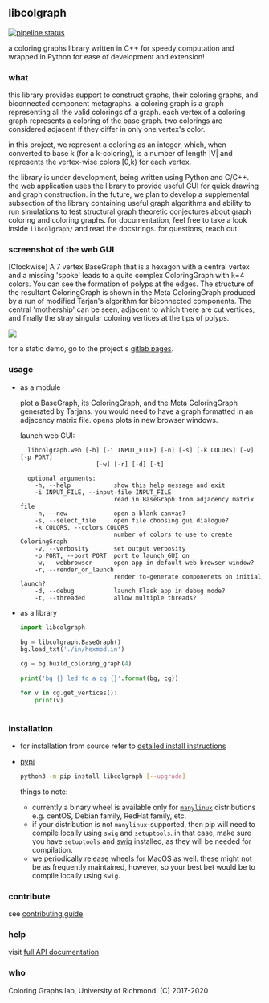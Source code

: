 ## libcolgraph
[![pipeline status](https://aalok-sathe.gitlab.io/libcolgraph/build.svg?v=1742545756)](https://gitlab.com/aalok-sathe/libcolgraph)

a coloring graphs library written in C++ for speedy computation and wrapped in
Python for ease of development and extension!

### what
this library provides support to construct graphs, their coloring graphs, and
biconnected component metagraphs.
a coloring graph is a graph representing all the valid colorings of a graph.
each vertex of a coloring graph represents a coloring of the base graph.
two colorings are considered adjacent if they differ in only one vertex's color.

in this project, we represent a coloring as an integer, which, when converted to
base k (for a k-coloring), is a number of length |V| and represents the vertex-wise
colors [0,k) for each vertex.

the library is under development, being written using Python and C/C++.
the web application uses the library to provide useful GUI for quick drawing and
graph construction.
in the future, we plan to develop a supplemental subsection of the library containing
useful graph algorithms and ability to run simulations to test structural graph theoretic
conjectures about graph coloring and coloring graphs.
for documentation, feel free to take a look inside `libcolgraph/` and read the docstrings.
for questions, reach out.

### screenshot of the web GUI

  [Clockwise]
  A 7 vertex BaseGraph that is a hexagon with a central vertex and a missing 'spoke'
  leads to a quite complex ColoringGraph with k=4 colors. You can see the formation of
  polyps at the edges. The structure of the resultant ColoringGraph is shown in the
  Meta ColoringGraph produced by a run of modified Tarjan's algorithm for biconnected
  components. The central 'mothership' can be seen, adjacent to which there are cut
  vertices, and finally the stray singular coloring vertices at the tips of polyps.

  <img src="https://i.imgur.com/TusisoA.png" />

  for a static demo, go to the project's [gitlab pages](https://aalok-sathe.gitlab.io/libcolgraph). 

### usage
- as a module

  plot a BaseGraph, its ColoringGraph, and the Meta
  ColoringGraph generated by Tarjans. you would need to
  have a graph formatted in an adjacency matrix file.
  opens plots in new browser windows.

  launch web GUI:
  ```
    libcolgraph.web [-h] [-i INPUT_FILE] [-n] [-s] [-k COLORS] [-v] [-p PORT]
                       [-w] [-r] [-d] [-t]

    optional arguments:
      -h, --help            show this help message and exit
      -i INPUT_FILE, --input-file INPUT_FILE
                            read in BaseGraph from adjacency matrix file
      -n, --new             open a blank canvas?
      -s, --select_file     open file choosing gui dialogue?
      -k COLORS, --colors COLORS
                            number of colors to use to create ColoringGraph
      -v, --verbosity       set output verbosity
      -p PORT, --port PORT  port to launch GUI on
      -w, --webbrowser      open app in default web browser window?
      -r, --render_on_launch
                            render to-generate componenets on initial launch?
      -d, --debug           launch Flask app in debug mode?
      -t, --threaded        allow multiple threads?
  ```

- as a library

    ```python
    import libcolgraph

    bg = libcolgraph.BaseGraph()
    bg.load_txt('./in/hexmod.in')

    cg = bg.build_coloring_graph(4)

    print('bg {} led to a cg {}'.format(bg, cg))

    for v in cg.get_vertices():
        print(v)
        
    ```


### installation

- for installation from source
    refer to [detailed install instructions](INSTALL.md)


- [pypi](https://pypi.org/project/libcolgraph/)

    ```bash
    python3 -m pip install libcolgraph [--upgrade]
    ```

    things to note:
    - currently a binary wheel is available only for [`manylinux`](https://www.python.org/dev/peps/pep-0513/)
      distributions e.g. centOS, Debian family, RedHat family, etc.
    - if your distribution is not `manylinux`-supported, then pip
      will need to compile locally using `swig` and `setuptools`.
      in that case, make sure you have `setuptools` and
      [swig](http://www.swig.org/download.html) installed, as they
      will be needed for compilation.
    - we periodically release wheels for MacOS as well. these
      might not be as frequently maintained, however, so your best
      bet would be to compile locally using `swig`.


### contribute

see [contributing guide](CONTRIBUTING.md)

### help

visit [full API documentation](https://aalok-sathe.gitlab.io/libcolgraph)


### who

Coloring Graphs lab, University of Richmond.
(C) 2017-2020























